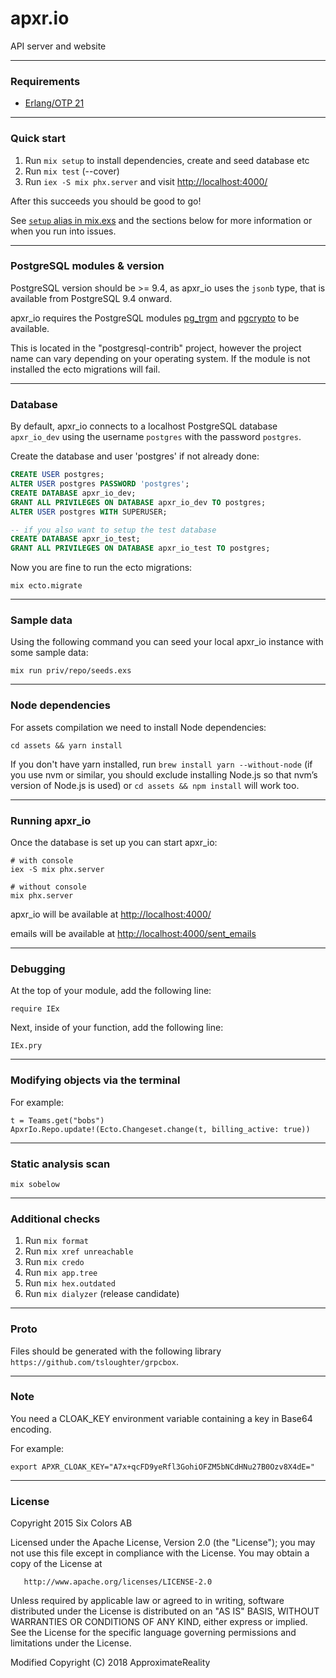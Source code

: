 # apxr.io

API server and website

--------------------
### Requirements

  - [Erlang/OTP 21](https://github.com/erlang)

--------------------
### Quick start

1. Run `mix setup` to install dependencies, create and seed database etc
2. Run `mix test` (--cover)
3. Run `iex -S mix phx.server` and visit [http://localhost:4000/](http://localhost:4000/)

After this succeeds you should be good to go!

See [`setup` alias in mix.exs](./mix.exs) and the sections below for more
information or when you run into issues.

--------------------
### PostgreSQL modules & version

PostgreSQL version should be >= 9.4, as apxr_io uses the `jsonb` type, that is
available from PostgreSQL 9.4 onward.

apxr_io requires the PostgreSQL modules [pg_trgm](http://www.postgresql.org/docs/9.4/static/pgtrgm.html) and [pgcrypto](http://www.postgresql.org/docs/9.4/static/pgcrypto.html)
to be available.

This is located in the "postgresql-contrib" project, however the project name
can vary depending on your operating system. If the module is not installed the
ecto migrations will fail.

--------------------
### Database

By default, apxr_io connects to a localhost PostgreSQL database `apxr_io_dev`
using the username `postgres` with the password `postgres`.

Create the database and user 'postgres' if not already done:

```sql
CREATE USER postgres;
ALTER USER postgres PASSWORD 'postgres';
CREATE DATABASE apxr_io_dev;
GRANT ALL PRIVILEGES ON DATABASE apxr_io_dev TO postgres;
ALTER USER postgres WITH SUPERUSER;

-- if you also want to setup the test database
CREATE DATABASE apxr_io_test;
GRANT ALL PRIVILEGES ON DATABASE apxr_io_test TO postgres;
```

Now you are fine to run the ecto migrations:

```shell
mix ecto.migrate
```

--------------------
### Sample data

Using the following command you can seed your local apxr_io instance with some
sample data:

```shell
mix run priv/repo/seeds.exs
```

--------------------
### Node dependencies

For assets compilation we need to install Node dependencies:

```shell
cd assets && yarn install
```

If you don't have yarn installed, run `brew install yarn --without-node` (if you
use nvm or similar, you should exclude installing Node.js so that nvm’s version
of Node.js is used) or `cd assets && npm install` will work too.

--------------------
### Running apxr_io

Once the database is set up you can start apxr_io:

```shell
# with console
iex -S mix phx.server

# without console
mix phx.server
```

apxr_io will be available at [http://localhost:4000/](http://localhost:4000/)

emails will be available at [http://localhost:4000/sent_emails](http://localhost:4000/sent_emails)

--------------------
### Debugging

At the top of your module, add the following line:

```
require IEx
```

Next, inside of your function, add the following line:

```
IEx.pry
```

--------------------
### Modifying objects via the terminal

For example:

```
t = Teams.get("bobs")
ApxrIo.Repo.update!(Ecto.Changeset.change(t, billing_active: true))
```

--------------------
### Static analysis scan

```
mix sobelow
```

--------------------
### Additional checks

1. Run `mix format`
2. Run `mix xref unreachable`
3. Run `mix credo`
4. Run `mix app.tree`
5. Run `mix hex.outdated`
6. Run `mix dialyzer` (release candidate)

--------------------
### Proto

Files should be generated with the following library `https://github.com/tsloughter/grpcbox`.

--------------------
### Note

You need a CLOAK_KEY environment variable containing a key in Base64 encoding.

For example:

`export APXR_CLOAK_KEY="A7x+qcFD9yeRfl3GohiOFZM5bNCdHNu27B0Ozv8X4dE="`

--------------------
### License

   Copyright 2015 Six Colors AB

   Licensed under the Apache License, Version 2.0 (the "License");
   you may not use this file except in compliance with the License.
   You may obtain a copy of the License at

       http://www.apache.org/licenses/LICENSE-2.0

   Unless required by applicable law or agreed to in writing, software
   distributed under the License is distributed on an "AS IS" BASIS,
   WITHOUT WARRANTIES OR CONDITIONS OF ANY KIND, either express or implied.
   See the License for the specific language governing permissions and
   limitations under the License.

   Modified Copyright (C) 2018 ApproximateReality